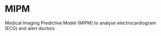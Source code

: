 # MIPM
Medical Imaging Predictive Model (MIPM) to analyse electrocardiogram (ECG) and alert doctors
